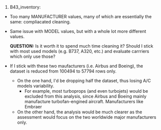 1. B43_inventory:
  - Too many MANUFACTURER values, many of which are essentially the same: compliacated cleaning.
  - Same issue with MODEL values, but with a whole lot more different values.
  
    **QUESTION:** Is it worth it to spend much time cleaning it? Should I stick with most used models (e.g. B737, A320, etc.) and evaluate carrriers which only use those?
    
  - If I stick with these two maufacturers (i.e. Airbus and Boeing), the dataset is reduced from 100494 to 57794 rows only.
    - On the one hand, I'd be dropping half the dataset, thus losing A/C models variability.
      - For example, most turboprops (and even turbojets) would be excluded from this analysis, since Airbus and Boeing mainly manufacture turbofan-engined aircraft. Manufacturers like Embraer
    - On the other hand, the analysis would be much clearer as the assessment would focus on the two worldwide major manufacturers only.
